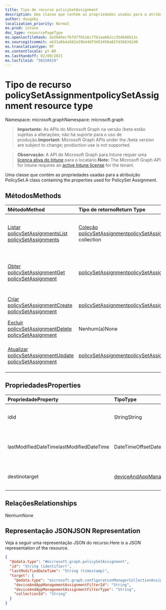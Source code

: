 ```yaml
---
title: Tipo de recurso policySetAssignment
description: Uma classe que contém as propriedades usadas para a atribuição PolicySet.
author: dougeby
localization_priority: Normal
ms.prod: intune
doc_type: resourcePageType
ms.openlocfilehash: da5049ecfbfd7f6516c77b1aa662cc35d648b13c
ms.sourcegitcommit: eb31a6b4a582a59b44df3453450a82fd366342d0
ms.translationtype: MT
ms.contentlocale: pt-BR
ms.lasthandoff: 02/09/2021
ms.locfileid: "50158419"
---
```

# <a name="policysetassignment-resource-type"></a><span data-ttu-id="a14d4-103">Tipo de recurso policySetAssignment</span><span class="sxs-lookup"><span data-stu-id="a14d4-103">policySetAssignment resource type</span></span>

<span data-ttu-id="a14d4-104">Namespace: microsoft.graph</span><span class="sxs-lookup"><span data-stu-id="a14d4-104">Namespace: microsoft.graph</span></span>

> <span data-ttu-id="a14d4-105">**Importante:** As APIs do Microsoft Graph na versão /beta estão sujeitas a alterações; não há suporte para o uso de produção.</span><span class="sxs-lookup"><span data-stu-id="a14d4-105">**Important:** Microsoft Graph APIs under the /beta version are subject to change; production use is not supported.</span></span>

> <span data-ttu-id="a14d4-106">**Observação:** A API do Microsoft Graph para Intune requer uma [licença ativa do Intune](https://go.microsoft.com/fwlink/?linkid=839381) para o locatário.</span><span class="sxs-lookup"><span data-stu-id="a14d4-106">**Note:** The Microsoft Graph API for Intune requires an [active Intune license](https://go.microsoft.com/fwlink/?linkid=839381) for the tenant.</span></span>

<span data-ttu-id="a14d4-107">Uma classe que contém as propriedades usadas para a atribuição PolicySet.</span><span class="sxs-lookup"><span data-stu-id="a14d4-107">A class containing the properties used for PolicySet Assignment.</span></span>

## <a name="methods"></a><span data-ttu-id="a14d4-108">Métodos</span><span class="sxs-lookup"><span data-stu-id="a14d4-108">Methods</span></span>
|<span data-ttu-id="a14d4-109">Método</span><span class="sxs-lookup"><span data-stu-id="a14d4-109">Method</span></span>|<span data-ttu-id="a14d4-110">Tipo de retorno</span><span class="sxs-lookup"><span data-stu-id="a14d4-110">Return Type</span></span>|<span data-ttu-id="a14d4-111">Descrição</span><span class="sxs-lookup"><span data-stu-id="a14d4-111">Description</span></span>|
|:---|:---|:---|
|[<span data-ttu-id="a14d4-112">Listar policySetAssignments</span><span class="sxs-lookup"><span data-stu-id="a14d4-112">List policySetAssignments</span></span>](../api/intune-policyset-policysetassignment-list.md)|<span data-ttu-id="a14d4-113">[Coleção policySetAssignment](../resources/intune-policyset-policysetassignment.md)</span><span class="sxs-lookup"><span data-stu-id="a14d4-113">[policySetAssignment](../resources/intune-policyset-policysetassignment.md) collection</span></span>|<span data-ttu-id="a14d4-114">Listar propriedades e relações dos [objetos policySetAssignment.](../resources/intune-policyset-policysetassignment.md)</span><span class="sxs-lookup"><span data-stu-id="a14d4-114">List properties and relationships of the [policySetAssignment](../resources/intune-policyset-policysetassignment.md) objects.</span></span>|
|[<span data-ttu-id="a14d4-115">Obter policySetAssignment</span><span class="sxs-lookup"><span data-stu-id="a14d4-115">Get policySetAssignment</span></span>](../api/intune-policyset-policysetassignment-get.md)|[<span data-ttu-id="a14d4-116">policySetAssignment</span><span class="sxs-lookup"><span data-stu-id="a14d4-116">policySetAssignment</span></span>](../resources/intune-policyset-policysetassignment.md)|<span data-ttu-id="a14d4-117">Leia as propriedades e as relações do [objeto policySetAssignment.](../resources/intune-policyset-policysetassignment.md)</span><span class="sxs-lookup"><span data-stu-id="a14d4-117">Read properties and relationships of the [policySetAssignment](../resources/intune-policyset-policysetassignment.md) object.</span></span>|
|[<span data-ttu-id="a14d4-118">Criar policySetAssignment</span><span class="sxs-lookup"><span data-stu-id="a14d4-118">Create policySetAssignment</span></span>](../api/intune-policyset-policysetassignment-create.md)|[<span data-ttu-id="a14d4-119">policySetAssignment</span><span class="sxs-lookup"><span data-stu-id="a14d4-119">policySetAssignment</span></span>](../resources/intune-policyset-policysetassignment.md)|<span data-ttu-id="a14d4-120">Crie um novo [objeto policySetAssignment.](../resources/intune-policyset-policysetassignment.md)</span><span class="sxs-lookup"><span data-stu-id="a14d4-120">Create a new [policySetAssignment](../resources/intune-policyset-policysetassignment.md) object.</span></span>|
|[<span data-ttu-id="a14d4-121">Excluir policySetAssignment</span><span class="sxs-lookup"><span data-stu-id="a14d4-121">Delete policySetAssignment</span></span>](../api/intune-policyset-policysetassignment-delete.md)|<span data-ttu-id="a14d4-122">Nenhum(a)</span><span class="sxs-lookup"><span data-stu-id="a14d4-122">None</span></span>|<span data-ttu-id="a14d4-123">Exclui [policySetAssignment](../resources/intune-policyset-policysetassignment.md).</span><span class="sxs-lookup"><span data-stu-id="a14d4-123">Deletes a [policySetAssignment](../resources/intune-policyset-policysetassignment.md).</span></span>|
|[<span data-ttu-id="a14d4-124">Atualizar policySetAssignment</span><span class="sxs-lookup"><span data-stu-id="a14d4-124">Update policySetAssignment</span></span>](../api/intune-policyset-policysetassignment-update.md)|[<span data-ttu-id="a14d4-125">policySetAssignment</span><span class="sxs-lookup"><span data-stu-id="a14d4-125">policySetAssignment</span></span>](../resources/intune-policyset-policysetassignment.md)|<span data-ttu-id="a14d4-126">Atualizar as propriedades de um [objeto policySetAssignment.](../resources/intune-policyset-policysetassignment.md)</span><span class="sxs-lookup"><span data-stu-id="a14d4-126">Update the properties of a [policySetAssignment](../resources/intune-policyset-policysetassignment.md) object.</span></span>|

## <a name="properties"></a><span data-ttu-id="a14d4-127">Propriedades</span><span class="sxs-lookup"><span data-stu-id="a14d4-127">Properties</span></span>
|<span data-ttu-id="a14d4-128">Propriedade</span><span class="sxs-lookup"><span data-stu-id="a14d4-128">Property</span></span>|<span data-ttu-id="a14d4-129">Tipo</span><span class="sxs-lookup"><span data-stu-id="a14d4-129">Type</span></span>|<span data-ttu-id="a14d4-130">Descrição</span><span class="sxs-lookup"><span data-stu-id="a14d4-130">Description</span></span>|
|:---|:---|:---|
|<span data-ttu-id="a14d4-131">id</span><span class="sxs-lookup"><span data-stu-id="a14d4-131">id</span></span>|<span data-ttu-id="a14d4-132">String</span><span class="sxs-lookup"><span data-stu-id="a14d4-132">String</span></span>|<span data-ttu-id="a14d4-133">Chave do PolicySetAssignment.</span><span class="sxs-lookup"><span data-stu-id="a14d4-133">Key of the PolicySetAssignment.</span></span>|
|<span data-ttu-id="a14d4-134">lastModifiedDateTime</span><span class="sxs-lookup"><span data-stu-id="a14d4-134">lastModifiedDateTime</span></span>|<span data-ttu-id="a14d4-135">DateTimeOffset</span><span class="sxs-lookup"><span data-stu-id="a14d4-135">DateTimeOffset</span></span>|<span data-ttu-id="a14d4-136">Hora da última modificação do PolicySetAssignment.</span><span class="sxs-lookup"><span data-stu-id="a14d4-136">Last modified time of the PolicySetAssignment.</span></span>|
|<span data-ttu-id="a14d4-137">destino</span><span class="sxs-lookup"><span data-stu-id="a14d4-137">target</span></span>|[<span data-ttu-id="a14d4-138">deviceAndAppManagementAssignmentTarget</span><span class="sxs-lookup"><span data-stu-id="a14d4-138">deviceAndAppManagementAssignmentTarget</span></span>](../resources/intune-shared-deviceandappmanagementassignmenttarget.md)|<span data-ttu-id="a14d4-139">O grupo de destino de PolicySetAssignment</span><span class="sxs-lookup"><span data-stu-id="a14d4-139">The target group of PolicySetAssignment</span></span>|

## <a name="relationships"></a><span data-ttu-id="a14d4-140">Relações</span><span class="sxs-lookup"><span data-stu-id="a14d4-140">Relationships</span></span>
<span data-ttu-id="a14d4-141">Nenhum</span><span class="sxs-lookup"><span data-stu-id="a14d4-141">None</span></span>

## <a name="json-representation"></a><span data-ttu-id="a14d4-142">Representação JSON</span><span class="sxs-lookup"><span data-stu-id="a14d4-142">JSON Representation</span></span>
<span data-ttu-id="a14d4-143">Veja a seguir uma representação JSON do recurso.</span><span class="sxs-lookup"><span data-stu-id="a14d4-143">Here is a JSON representation of the resource.</span></span>
<!-- {
  "blockType": "resource",
  "keyProperty": "id",
  "@odata.type": "microsoft.graph.policySetAssignment"
}
-->
``` json
{
  "@odata.type": "#microsoft.graph.policySetAssignment",
  "id": "String (identifier)",
  "lastModifiedDateTime": "String (timestamp)",
  "target": {
    "@odata.type": "microsoft.graph.configurationManagerCollectionAssignmentTarget",
    "deviceAndAppManagementAssignmentFilterId": "String",
    "deviceAndAppManagementAssignmentFilterType": "String",
    "collectionId": "String"
  }
}
```




